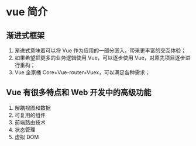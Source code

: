 # vue 简介

## 渐进式框架

1. 渐进式意味着可以将 Vue 作为应用的一部分嵌入，带来更丰富的交互体验；
2. 如果希望把更多的业务逻辑使用 Vue，可以逐步使用 Vue，对原先项目逐步进行重构；
3. Vue 全家桶 Core+Vue-router+Vuex，可以满足各种需求；

## Vue 有很多特点和 Web 开发中的高级功能

1. 解耦视图和数据
2. 可复用的组件
3. 前端路由技术
4. 状态管理
5. 虚拟 DOM
